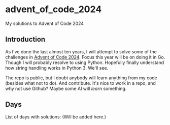 # advent_of_code_2024
My solutions to Advent of Code 2024

## Introduction
As I've done the last almost ten years, I will attempt to solve some
of the challenges in [Advent of Code
2024](https://adventofcode.com/2024). Focus this year will be on doing
it in Go. Though I will probably resolve to using Python. Hopefully
finally understand how string handling works in Python 3. We'll see.

The repo is public, but I doubt anybody will learn anything from my
code (besides what not to do). And contribute. It's nice to work in a
repo, and why not use Github? Maybe some AI will *learn* something.

## Days
List of days with solutions:
(Will be added here.)



